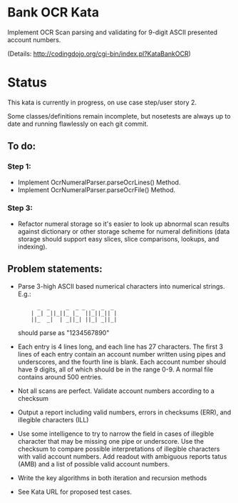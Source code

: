 # Bank OCR Kata

Implement OCR Scan parsing and validating for 9-digit ASCII presented account numbers.

(Details: http://codingdojo.org/cgi-bin/index.pl?KataBankOCR)

# Status

This kata is currently in progress, on use case step/user story 2.

Some classes/definitions remain incomplete, but nosetests are always up to date and running flawlessly on each git commit.

## To do:
### Step 1:
- Implement OcrNumeralParser.parseOcrLines() Method.
- Implement OcrNumeralParser.parseOcrFile() Method.

### Step 3:
- Refactor numeral storage so it's easier to look up abnormal scan results against dictionary or other storage scheme for numeral definitions (data storage should support easy slices, slice comparisons, lookups, and indexing).

## Problem statements:
- Parse 3-high ASCII based numerical characters into numerical strings. E.g.:

            _  _     _  _ _  _  _  _
          | _| _||_||_ |_  ||_||_|| |
          ||_  _|  | _||_| ||_| _||_|
          
  should parse as "1234567890"
- Each entry is 4 lines long, and each line has 27 characters. The first 3 lines of each entry contain an account number written using pipes and underscores, and the fourth line is blank. Each account number should have 9 digits, all of which should be in the range 0-9. A normal file contains around 500 entries.
- Not all scans are perfect. Validate account numbers according to a checksum
- Output a report including valid numbers, errors in checksums (ERR), and illegible characters (ILL)
- Use some intelligence to try to narrow the field in cases of illegible character that may be missing one pipe or underscore. Use the checksum to compare possible interpretations of illegible characters with valid account numbers. Add readout with ambiguous reports tatus (AMB) and a list of possible valid account numbers.
- Write the key algorithms in both iteration and recursion methods
- See Kata URL for proposed test cases.
